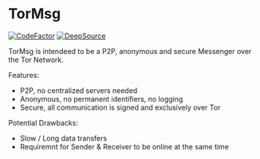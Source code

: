 # TorMsg

[![CodeFactor](https://www.codefactor.io/repository/github/craumix/tormsg/badge)](https://www.codefactor.io/repository/github/craumix/tormsg)
[![DeepSource](https://deepsource.io/gh/Craumix/tormsg.svg/?label=active+issues&show_trend=true)](https://deepsource.io/gh/Craumix/tormsg/?ref=repository-badge)

TorMsg is intendeed to be a P2P, anonymous and secure Messenger over the Tor Network.

Features:
- P2P, no centralized servers needed
- Anonymous, no permanent identifiers, no logging
- Secure, all communication is signed and exclusively over Tor

Potential Drawbacks:
- Slow / Long data transfers
- Requiremnt for Sender & Receiver to be online at the same time

